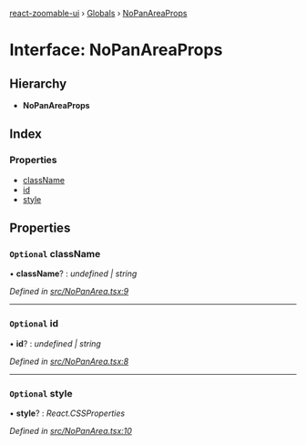 [react-zoomable-ui](../README.md) › [Globals](../globals.md) › [NoPanAreaProps](nopanareaprops.md)

# Interface: NoPanAreaProps

## Hierarchy

- **NoPanAreaProps**

## Index

### Properties

- [className](nopanareaprops.md#optional-classname)
- [id](nopanareaprops.md#optional-id)
- [style](nopanareaprops.md#optional-style)

## Properties

### `Optional` className

• **className**? : _undefined | string_

_Defined in [src/NoPanArea.tsx:9](https://github.com/aarondail/react-zoomable-ui/blob/d41a716/src/NoPanArea.tsx#L9)_

---

### `Optional` id

• **id**? : _undefined | string_

_Defined in [src/NoPanArea.tsx:8](https://github.com/aarondail/react-zoomable-ui/blob/d41a716/src/NoPanArea.tsx#L8)_

---

### `Optional` style

• **style**? : _React.CSSProperties_

_Defined in [src/NoPanArea.tsx:10](https://github.com/aarondail/react-zoomable-ui/blob/d41a716/src/NoPanArea.tsx#L10)_
